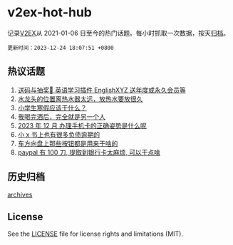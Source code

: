 # v2ex-hot-hub

 记录[V2EX](https://www.v2ex.com/)从 2021-01-06 日至今的热门话题。每小时抓取一次数据，按天[归档](archives)。

`更新时间：2023-12-24 18:07:51 +0800`

## 热议话题

1. [送码与抽奖👏 英语学习插件 EnglishXYZ 送年度或永久会员等](https://www.v2ex.com/t/1002901)
1. [水龙头的位置离热水器太远，放热水要放很久](https://www.v2ex.com/t/1002896)
1. [小学生寒假应该干什么？](https://www.v2ex.com/t/1002971)
1. [我喝完酒后，完全就是另一个人](https://www.v2ex.com/t/1002931)
1. [2023 年 12 月 办理手机卡的正确姿势是什么呢](https://www.v2ex.com/t/1002952)
1. [小 x 书上也有很多负债逾期的](https://www.v2ex.com/t/1002975)
1. [车方向盘上那些按钮都是用来干啥的](https://www.v2ex.com/t/1002892)
1. [paypal 有 100 刀, 提取到银行卡太麻烦, 可以干点啥](https://www.v2ex.com/t/1002970)

## 历史归档

[archives](archives)

## License

See the [LICENSE](LICENSE) file for license rights and limitations (MIT).
